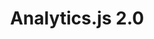 ---
title: Analytics.js 2.0
description: |
  Analytics.js is Segment's most popular library source. This new major version has been re-engineered to be more performant and provide greater extensibility. It is fully backwards compatible with the previous version of Analytics.js.
release_type: ga
product_area: sources
business: false
team: false
doc_links:
  - 
    title: Analytics.js 2.0
    url: "/docs/connections/sources/catalog/libraries/website/javascript"
# images:
#   -
#     path: /images/release-notes/ui-update-1.png
#     desc: The navigation was redesigned to better reflect how users navigate through the product.
#   - 
#     path: /images/release-notes/ui-update-2.gif
#     desc: A new workspace switcher provides an easier way to navigate between workspaces.
---
